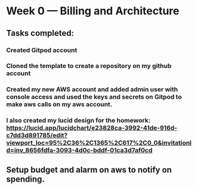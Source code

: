 # Week 0 — Billing and Architecture

## Tasks completed:

### Created Gitpod account

### Cloned the template to create a repository on my github account

### Created my new AWS account and added admin user with console access and used the keys and secrets on Gitpod to make aws calls on my aws account. 

### I also created my lucid design for the homework: https://lucid.app/lucidchart/e23828ca-3992-41de-916d-c7dd3d891785/edit?viewport_loc=95%2C36%2C1365%2C617%2C0_0&invitationId=inv_8656fdfa-3093-4d0c-bddf-01ca3d7af0cd

## Setup budget and alarm on aws to notify on spending. 
